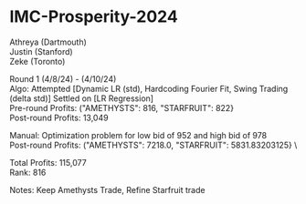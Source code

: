 # IMC-Prosperity-2024

Athreya (Dartmouth) \
Justin (Stanford) \
Zeke (Toronto)

Round 1 (4/8/24) - (4/10/24) \
Algo: Attempted [Dynamic LR (std), Hardcoding Fourier Fit, Swing Trading (delta std)]
Settled on [LR Regression] \
Pre-round Profits: ("AMETHYSTS": 816, "STARFRUIT": 822} \
Post-round Profits: 13,049

Manual: Optimization problem for low bid of 952 and high bid of 978 \
Post-round Profits: ("AMETHYSTS": 7218.0, "STARFRUIT": 5831.83203125} \

Total Profits: 115,077 \
Rank: 816

Notes: Keep Amethysts Trade, Refine Starfruit trade
